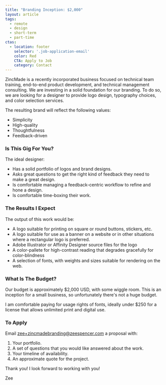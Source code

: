 ```yaml
---
title: "Branding Inception: $2,000"
layout: article
tags:
  - remote
  - design
  - short-term
  - part-time
ctas:
  - location: footer
    selector: '.job-application-email'
    color: Red
    CTA: Apply to Job
    category: Contact
---
```


ZincMade is a recently incorporated business focused on technical team training,
end-to-end product development, and technical management consulting. We are
investing in a solid foundation for our branding. To do so, we are looking for a
designer to provide logo design, typography choices, and color selection
services.

The resulting brand will reflect the following values:

* Simplicity
* High-quality
* Thoughtfulness
* Feedback-driven

### Is This Gig For You?

The ideal designer:

* Has a solid portfolio of logos and brand designs.
* Asks great questions to get the right kind of feedback they need to make a
  great design.
* Is comfortable managing a feedback-centric workflow to refine and hone a
  design.
* Is comfortable time-boxing their work.


### The Results I Expect

The output of this work would be:

* A logo suitable for printing on square or round buttons, stickers, etc.
* A logo suitable for use as a banner on a website or in other situations where
  a rectangular logo is preferred.
* Adobe Illustrator or Affinity Designer source files for the logo
* A color-pallete for high-contrast reading that degrades gracefully for
  color-blindness
* A selection of fonts, with weights and sizes suitable for rendering on the
  web.


### What Is The Budget?

Our budget is approximately $2,000 USD, with some wiggle room. This is an
inception for a small business, so unfortunately there's not a huge budget.

I am comfortable paying for usage rights of fonts, ideally under $250 for a
license that allows unlimited print and digital use.

### To Apply

Email <a class="job-application-email" href="mailto:
zee+zincmadebranding@zeespencer.com">zee+zincmadebranding@zeespencer.com</a> a
proposal with:

1. Your portfolio.
2. A set of questions that you would like answered about the work.
3. Your timeline of availability.
4. An approximate quote for the project.

Thank you! I look forward to working with you!

Zee
